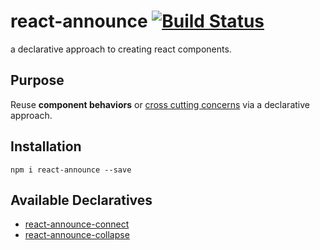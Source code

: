 # react-announce [![Build Status](https://travis-ci.org/tusharmath/react-announce.svg)](https://travis-ci.org/tusharmath/react-announce)
a declarative approach to creating react components.

## Purpose
Reuse **component behaviors** or [cross cutting concerns](https://en.wikipedia.org/wiki/Cross-cutting_concern) via a declarative approach.

## Installation

```
npm i react-announce --save
```

## Available Declaratives

* [react-announce-connect](https://github.com/tusharmath/react-announce-connect)
* [react-announce-collapse](https://github.com/tusharmath/react-announce-collapse)
